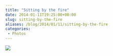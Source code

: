 ```yaml
---
title: "Sitting by the fire"
date: 2014-01-11T19:25:00+00:00
slug: sitting-by-the-fire
aliases: /blog/2014/01/11/sitting-by-the-fire
categories: 
 - Photos
---
```


![](/images/December_29__2013_at_0612PM.jpg)
